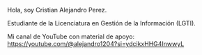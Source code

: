 Hola, soy Cristian Alejandro Perez.

Estudiante de la Licenciatura en Gestión de la Información (LGTI).

Mi canal de YouTube con material de apoyo:
https://youtube.com/@alejandro1204?si=ydcikxHHG4InwwyL
